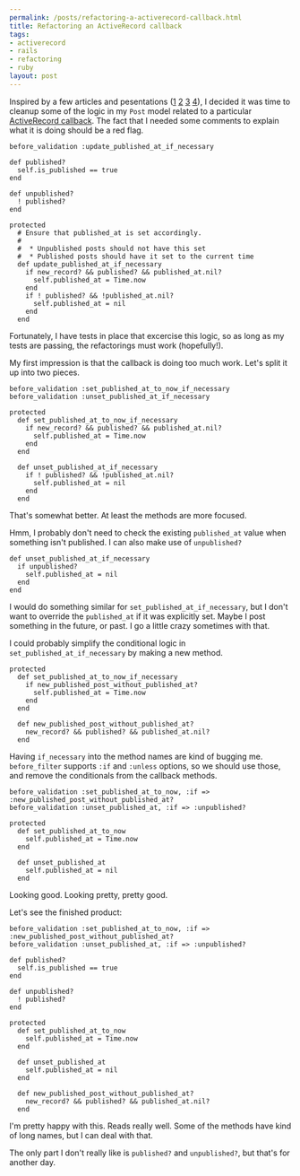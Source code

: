 ```yaml
--- 
permalink: /posts/refactoring-a-activerecord-callback.html
title: Refactoring an ActiveRecord callback
tags: 
- activerecord
- rails
- refactoring
- ruby
layout: post
---
```

Inspired by a few articles and pesentations ([1](http://giantrobots.thoughtbot.com/2008/1/2/designing-without-ifs) [2](http://giantrobots.thoughtbot.com/2007/5/1/coding-without-ifs) [3](http://giantrobots.thoughtbot.com/2008/2/15/when-rails-plugin) [4](http://giantrobots.thoughtbot.com/2008/6/2/slides-from-railsconf)), I decided it was time to cleanup some of the logic in my `Post` model related to a particular [ActiveRecord callback](http://api.rubyonrails.org/classes/ActiveRecord/Callbacks.html). The fact that I needed some comments to explain what it is doing should be a red flag.

<pre><code class="ruby">before_validation :update_published_at_if_necessary

def published?
  self.is_published == true
end

def unpublished?
  ! published?
end

protected
  # Ensure that published_at is set accordingly.
  # 
  #  * Unpublished posts should not have this set
  #  * Published posts should have it set to the current time
  def update_published_at_if_necessary
    if new_record? && published? && published_at.nil?
      self.published_at = Time.now
    end
    if ! published? && !published_at.nil?
      self.published_at = nil
    end
  end</code></pre>
  
Fortunately, I have tests in place that excercise this logic, so as long as my tests are passing, the refactorings must work (hopefully!).
  
My first impression is that the callback is doing too much work. Let's split it up into two pieces.

<pre><code class="ruby">before_validation :set_published_at_to_now_if_necessary
before_validation :unset_published_at_if_necessary

protected
  def set_published_at_to_now_if_necessary
    if new_record? && published? && published_at.nil?
      self.published_at = Time.now
    end
  end
  
  def unset_published_at_if_necessary
    if ! published? && !published_at.nil?
      self.published_at = nil
    end
  end</code></pre>
  
That's somewhat better. At least the methods are more focused.

Hmm, I probably don't need to check the existing `published_at` value when something isn't published. I can also make use of `unpublished?`

<pre><code class="ruby">def unset_published_at_if_necessary
  if unpublished?
    self.published_at = nil
  end
end</code></pre>

I would do something similar for `set_published_at_if_necessary`, but I don't want to override the `published_at` if it was explicitly set. Maybe I post something in the future, or past. I go a little crazy sometimes with that.

I could probably simplify the conditional logic in `set_published_at_if_necessary` by making a new method.

<pre><code class="ruby">protected
  def set_published_at_to_now_if_necessary
    if new_published_post_without_published_at?
      self.published_at = Time.now
    end
  end
  
  def new_published_post_without_published_at?
    new_record? && published? && published_at.nil?
  end</code></pre>

Having `if_necessary` into the method names are kind of bugging me. `before_filter` supports `:if` and `:unless` options, so we should use those, and remove the conditionals from the callback methods.

<pre><code class="ruby">before_validation :set_published_at_to_now, :if => :new_published_post_without_published_at?
before_validation :unset_published_at, :if => :unpublished?

protected
  def set_published_at_to_now
    self.published_at = Time.now
  end
  
  def unset_published_at
    self.published_at = nil
  end</code></pre>

Looking good. Looking pretty, pretty good.

Let's see the finished product:

<pre><code class="ruby">before_validation :set_published_at_to_now, :if => :new_published_post_without_published_at?
before_validation :unset_published_at, :if => :unpublished?

def published?
  self.is_published == true
end

def unpublished?
  ! published?
end

protected
  def set_published_at_to_now
    self.published_at = Time.now
  end
  
  def unset_published_at
    self.published_at = nil
  end
  
  def new_published_post_without_published_at?
    new_record? && published? && published_at.nil?
  end</code></pre>

I'm pretty happy with this. Reads really well. Some of the methods have kind of long names, but I can deal with that.

The only part I don't really like is `published?` and `unpublished?`, but that's for another day.